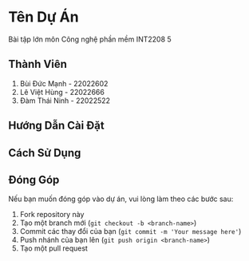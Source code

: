 # Tên Dự Án

Bài tập lớn môn Công nghệ phần mềm INT2208 5

## Thành Viên

1. Bùi Đức Mạnh - 22022602
2. Lê Việt Hùng - 22022666
3. Đàm Thái Ninh - 22022522

## Hướng Dẫn Cài Đặt


## Cách Sử Dụng


## Đóng Góp

Nếu bạn muốn đóng góp vào dự án, vui lòng làm theo các bước sau:
1. Fork repository này
2. Tạo một branch mới (`git checkout -b <branch-name>`)
3. Commit các thay đổi của bạn (`git commit -m 'Your message here'`)
4. Push nhánh của bạn lên (`git push origin <branch-name>`)
5. Tạo một pull request